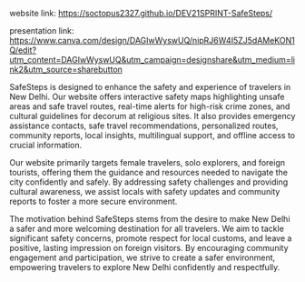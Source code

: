 website link: https://soctopus2327.github.io/DEV21SPRINT-SafeSteps/

presentation link: https://www.canva.com/design/DAGIwWyswUQ/nipRJ6W4I5ZJ5dAMeKON1Q/edit?utm_content=DAGIwWyswUQ&utm_campaign=designshare&utm_medium=link2&utm_source=sharebutton

SafeSteps is designed to enhance the safety and experience of travelers in New Delhi. Our website offers interactive safety maps highlighting unsafe areas and safe travel routes, real-time alerts for high-risk crime zones, and cultural guidelines for decorum at religious sites. It also provides emergency assistance contacts, safe travel recommendations, personalized routes, community reports, local insights, multilingual support, and offline access to crucial information.

Our website primarily targets female travelers, solo explorers, and foreign tourists, offering them the guidance and resources needed to navigate the city confidently and safely. By addressing safety challenges and providing cultural awareness, we assist locals with safety updates and community reports to foster a more secure environment.

The motivation behind SafeSteps stems from the desire to make New Delhi a safer and more welcoming destination for all travelers. We aim to tackle significant safety concerns, promote respect for local customs, and leave a positive, lasting impression on foreign visitors. By encouraging community engagement and participation, we strive to create a safer environment, empowering travelers to explore New Delhi confidently and respectfully.
